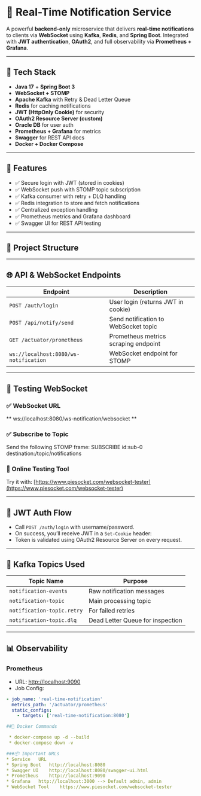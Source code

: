 # 📡 Real-Time Notification Service

A powerful **backend-only** microservice that delivers **real-time notifications** to clients via **WebSocket** using **Kafka**, **Redis**, and **Spring Boot**. Integrated with **JWT authentication**, **OAuth2**, and full observability via **Prometheus + Grafana**.

---

## 🔧 Tech Stack

- **Java 17** + **Spring Boot 3**
- **WebSocket + STOMP**
- **Apache Kafka** with Retry & Dead Letter Queue
- **Redis** for caching notifications
- **JWT (HttpOnly Cookie)** for security
- **OAuth2 Resource Server (custom)**
- **Oracle DB** for user auth
- **Prometheus + Grafana** for metrics
- **Swagger** for REST API docs
- **Docker + Docker Compose**

---

## 🚀 Features

- ✅ Secure login with JWT (stored in cookies)
- ✅ WebSocket push with STOMP topic subscription
- ✅ Kafka consumer with retry + DLQ handling
- ✅ Redis integration to store and fetch notifications
- ✅ Centralized exception handling
- ✅ Prometheus metrics and Grafana dashboard
- ✅ Swagger UI for REST API testing

---

## 📂 Project Structure


---

## 🌐 API & WebSocket Endpoints

| Endpoint                             | Description                           |
|--------------------------------------|---------------------------------------|
| `POST /auth/login`                   | User login (returns JWT in cookie)    |
| `POST /api/notify/send`              | Send notification to WebSocket topic  |
| `GET /actuator/prometheus`           | Prometheus metrics scraping endpoint  |
| `ws://localhost:8080/ws-notification`| WebSocket endpoint for STOMP          |

---

## 🧪 Testing WebSocket

### ✅ WebSocket URL
** ws://localhost:8080/ws-notification/websocket **

### ✅ Subscribe to Topic
Send the following STOMP frame:
SUBSCRIBE id:sub-0 destination:/topic/notifications


### 🔗 Online Testing Tool
Try it with: [https://www.piesocket.com/websocket-tester](https://www.piesocket.com/websocket-tester)

---

## 🔐 JWT Auth Flow

- Call `POST /auth/login` with username/password.
- On success, you’ll receive JWT in a `Set-Cookie` header:
- Token is validated using OAuth2 Resource Server on every request.

---

## 🔁 Kafka Topics Used

| Topic Name                  | Purpose                          |
|----------------------------|-----------------------------------|
| `notification-events`      | Raw notification messages         |
| `notification-topic`       | Main processing topic             |
| `notification-topic.retry` | For failed retries                |
| `notification-topic.dlq`   | Dead Letter Queue for inspection  |

---

## 📊 Observability

### Prometheus

- URL: [http://localhost:9090](http://localhost:9090)
- Job Config:
```yaml
- job_name: 'real-time-notification'
  metrics_path: '/actuator/prometheus'
  static_configs:
    - targets: ['real-time-notification:8080']

##🐳 Docker Commands

 * docker-compose up -d --build
 * docker-compose down -v

###📦 Important URLs
* Service	URL
* Spring Boot	http://localhost:8080
* Swagger UI	http://localhost:8080/swagger-ui.html
* Prometheus	http://localhost:9090
* Grafana	http://localhost:3000 --> Default admin, admin
* WebSocket Tool	https://www.piesocket.com/websocket-tester